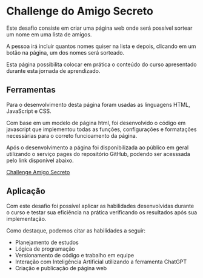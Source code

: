 # Challenge do Amigo Secreto

Este desafio consiste em criar uma página web onde será possível sortear um nome em uma lista de amigos.

A pessoa irá incluir quantos nomes quiser na lista e depois, clicando em um botão na página, um dos nomes será sorteado.

Esta página possibilita colocar em prática o conteúdo do curso apresentado durante esta jornada de aprendizado.

## Ferramentas

Para o desenvolvimento desta página foram usadas as linguagens HTML, JavaScript e CSS.

Com base em um modelo de página html, foi desenvolvido o código em javascript que implementou todas as funções, configurações e formatações necessárias para o correto funcioamento da página.

Após o desenvolvimento a página foi disponibilizada ao público em geral utilizando o serviço pages do repositório GitHub, podendo ser acesssada pelo link disponível abaixo.

[Challenge Amigo Secreto](https://marcelo-msp.github.io/challenge-amigo-secreto/)

## Aplicação

Com este desafio foi possível aplicar as habilidades desenvolvidas durante o curso e testar sua eficiência na prática verificando os resultados após sua implementação.

Como destaque, podemos citar as habilidades a seguir:

- Planejamento de estudos
- Lógica de programação
- Versionamento de código e trabalho em equipe
- Interação com Inteligência Artificial utilizando a ferramenta ChatGPT
- Criação e publicação de página web
